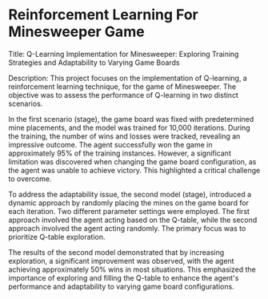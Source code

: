 # Reinforcement Learning For Minesweeper Game

Title: Q-Learning Implementation for Minesweeper: Exploring Training Strategies and Adaptability to Varying Game Boards

Description:
This project focuses on the implementation of Q-learning, a reinforcement learning technique, for the game of Minesweeper. The objective was to assess the performance of Q-learning in two distinct scenarios.

In the first scenario (stage), the game board was fixed with predetermined mine placements, and the model was trained for 10,000 iterations. During the training, the number of wins and losses were tracked, revealing an impressive outcome. The agent successfully won the game in approximately 95% of the training instances. However, a significant limitation was discovered when changing the game board configuration, as the agent was unable to achieve victory. This highlighted a critical challenge to overcome.

To address the adaptability issue, the second model (stage), introduced a dynamic approach by randomly placing the mines on the game board for each iteration. Two different parameter settings were employed. The first approach involved the agent acting based on the Q-table, while the second approach involved the agent acting randomly. The primary focus was to prioritize Q-table exploration.

The results of the second model demonstrated that by increasing exploration, a significant improvement was observed, with the agent achieving approximately 50% wins in most situations. This emphasized the importance of exploring and filling the Q-table to enhance the agent's performance and adaptability to varying game board configurations.
